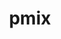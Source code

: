 ---
title: "pmix"
layout: cache
categories: [package, develop]
meta: {"compilers": ["gcc@11.1.0", "gcc@11.4.0", "gcc@12.3.0", "gcc@12.4.0", "gcc@13.2.0", "gcc@7.3.1", "intel-oneapi-compilers@2025.1.0"], "num_specs": 132, "num_specs_by_stack": {"aws-pcluster-neoverse_v1": 8, "aws-pcluster-x86_64_v4": 16, "data-vis-sdk": 6, "e4s": 6, "e4s-oneapi": 8, "ml-linux-aarch64-cpu": 6, "ml-linux-aarch64-cuda": 14, "ml-linux-x86_64-cpu": 6, "ml-linux-x86_64-cuda": 14, "radiuss-aws": 12, "radiuss-aws-aarch64": 30, "root": 132, "tutorial": 12}, "oss": ["amzn2", "ubuntu20.04", "ubuntu22.04", "ubuntu24.04"], "platforms": ["linux"], "stacks": ["aws-pcluster-neoverse_v1", "aws-pcluster-x86_64_v4", "data-vis-sdk", "e4s", "e4s-oneapi", "ml-linux-aarch64-cpu", "ml-linux-aarch64-cuda", "ml-linux-x86_64-cpu", "ml-linux-x86_64-cuda", "radiuss-aws", "radiuss-aws-aarch64", "root", "tutorial"], "targets": ["aarch64", "neoverse_v1", "x86_64_v3", "x86_64_v4"], "versions": ["5.0.5"]}
spec_details: [{"compiler": "gcc@13.2.0", "hash": "26md5cz3ej6vroju7efgsulgonwbej4u", "os": "ubuntu24.04", "platform": "linux", "size": "-", "stacks": ["ml-linux-x86_64-cuda", "root"], "target": "x86_64_v3", "variants": ["build_system=autotools", "~munge", "~python"], "versions": ["5.0.5"]}, {"compiler": "gcc@13.2.0", "hash": "2k3agchvrpvun7n7k6cmskylur7wpymi", "os": "ubuntu24.04", "platform": "linux", "size": "-", "stacks": ["ml-linux-x86_64-cpu", "root"], "target": "x86_64_v3", "variants": ["build_system=autotools", "~munge", "~python"], "versions": ["5.0.5"]}, {"compiler": "gcc@12.4.0", "hash": "2l3sxef32zvbf22camtybz5zik4pt2fr", "os": "amzn2", "platform": "linux", "size": "-", "stacks": ["aws-pcluster-x86_64_v4", "root"], "target": "x86_64_v3", "variants": ["build_system=autotools", "~munge", "~python"], "versions": ["5.0.5"]}, {"compiler": "gcc@12.4.0", "hash": "2lx4c2oraifv46drjjirzt4h7vnuc2dx", "os": "amzn2", "platform": "linux", "size": "-", "stacks": ["aws-pcluster-neoverse_v1", "root"], "target": "neoverse_v1", "variants": ["build_system=autotools", "~munge", "~python"], "versions": ["5.0.5"]}, {"compiler": "gcc@13.2.0", "hash": "2nw6tjkghpk5szyezkq4zwtpy3drwlqi", "os": "ubuntu24.04", "platform": "linux", "size": "-", "stacks": ["ml-linux-x86_64-cuda", "root"], "target": "x86_64_v3", "variants": ["build_system=autotools", "~munge", "~python"], "versions": ["5.0.5"]}, {"compiler": "gcc@7.3.1", "hash": "2vp4uvr3ohk4me7qzef6klwfgqbttuiz", "os": "amzn2", "platform": "linux", "size": "-", "stacks": ["radiuss-aws-aarch64", "root"], "target": "aarch64", "variants": ["build_system=autotools", "~munge", "~python"], "versions": ["5.0.5"]}, {"compiler": "gcc@12.4.0", "hash": "34nn6yq5yb44okf6w55szydyuret4hx5", "os": "amzn2", "platform": "linux", "size": "-", "stacks": ["aws-pcluster-x86_64_v4", "root"], "target": "x86_64_v4", "variants": ["build_system=autotools", "~munge", "~python"], "versions": ["5.0.5"]}, {"compiler": "gcc@13.2.0", "hash": "3r5ycyqeef6mgehv5unlokscts7drf2z", "os": "ubuntu24.04", "platform": "linux", "size": "-", "stacks": ["ml-linux-x86_64-cpu", "root"], "target": "x86_64_v3", "variants": ["build_system=autotools", "~munge", "~python"], "versions": ["5.0.5"]}, {"compiler": "gcc@7.3.1", "hash": "4cwghp23q57vfpg7whhhfditraamoltb", "os": "amzn2", "platform": "linux", "size": "-", "stacks": ["radiuss-aws", "root"], "target": "x86_64_v3", "variants": ["build_system=autotools", "~munge", "~python"], "versions": ["5.0.5"]}, {"compiler": "gcc@13.2.0", "hash": "4g7ah52ohux5emp3npylbvajoud7rhjy", "os": "ubuntu24.04", "platform": "linux", "size": "-", "stacks": ["ml-linux-x86_64-cuda", "root"], "target": "x86_64_v3", "variants": ["build_system=autotools", "~munge", "~python"], "versions": ["5.0.5"]}, {"compiler": "gcc@11.1.0", "hash": "4i77453mjeueqgbdefadiij4sthmuq4n", "os": "ubuntu20.04", "platform": "linux", "size": "-", "stacks": ["data-vis-sdk", "root"], "target": "x86_64_v3", "variants": ["build_system=autotools", "~munge", "~python"], "versions": ["5.0.5"]}, {"compiler": "gcc@7.3.1", "hash": "4rsaangj4ngeeglhgoeb3h23zvo27poc", "os": "amzn2", "platform": "linux", "size": "-", "stacks": ["radiuss-aws-aarch64", "root"], "target": "aarch64", "variants": ["build_system=autotools", "~munge", "~python"], "versions": ["5.0.5"]}, {"compiler": "intel-oneapi-compilers@2025.1.0", "hash": "57am2fxwwnyqaguiyk2i5c7p36q2ahvz", "os": "ubuntu22.04", "platform": "linux", "size": "-", "stacks": ["e4s-oneapi", "root"], "target": "x86_64_v3", "variants": ["build_system=autotools", "~munge", "~python"], "versions": ["5.0.5"]}, {"compiler": "gcc@7.3.1", "hash": "5vltaky7rp5v7lmkvpue4twk2lzt3tey", "os": "amzn2", "platform": "linux", "size": "-", "stacks": ["radiuss-aws-aarch64", "root"], "target": "aarch64", "variants": ["build_system=autotools", "~munge", "~python"], "versions": ["5.0.5"]}, {"compiler": "gcc@12.4.0", "hash": "6nj3qhapb6qnb4ieixodcajdxo43hnhs", "os": "amzn2", "platform": "linux", "size": "-", "stacks": ["aws-pcluster-x86_64_v4", "root"], "target": "x86_64_v4", "variants": ["build_system=autotools", "~munge", "~python"], "versions": ["5.0.5"]}, {"compiler": "gcc@12.4.0", "hash": "6saeygfcayzwvp72gohcrgtly54wd7qq", "os": "amzn2", "platform": "linux", "size": "-", "stacks": ["aws-pcluster-x86_64_v4", "root"], "target": "x86_64_v3", "variants": ["build_system=autotools", "~munge", "~python"], "versions": ["5.0.5"]}, {"compiler": "gcc@7.3.1", "hash": "7q64ihvxsvcqmbt2zv5as5iwx3eizupk", "os": "amzn2", "platform": "linux", "size": "-", "stacks": ["radiuss-aws", "root"], "target": "x86_64_v3", "variants": ["build_system=autotools", "~munge", "~python"], "versions": ["5.0.5"]}, {"compiler": "gcc@12.4.0", "hash": "7qvbrqu6awx2d57aseamxwsm6az5hm7u", "os": "amzn2", "platform": "linux", "size": "-", "stacks": ["aws-pcluster-x86_64_v4", "root"], "target": "x86_64_v3", "variants": ["build_system=autotools", "~munge", "~python"], "versions": ["5.0.5"]}, {"compiler": "gcc@13.2.0", "hash": "anzpj34lap7ozmczgungknml5je2en6y", "os": "ubuntu24.04", "platform": "linux", "size": "-", "stacks": ["ml-linux-x86_64-cuda", "root"], "target": "x86_64_v3", "variants": ["build_system=autotools", "~munge", "~python"], "versions": ["5.0.5"]}, {"compiler": "gcc@13.2.0", "hash": "ba6wyz6rb2husizxgv6jelgywdvocxqi", "os": "ubuntu24.04", "platform": "linux", "size": "-", "stacks": ["ml-linux-x86_64-cuda", "root"], "target": "x86_64_v3", "variants": ["build_system=autotools", "~munge", "~python"], "versions": ["5.0.5"]}, {"compiler": "gcc@13.2.0", "hash": "bgqyu2dieu7shgqpnvnvbznugb4buj7n", "os": "ubuntu24.04", "platform": "linux", "size": "-", "stacks": ["ml-linux-x86_64-cuda", "root"], "target": "x86_64_v3", "variants": ["build_system=autotools", "~munge", "~python"], "versions": ["5.0.5"]}, {"compiler": "gcc@13.2.0", "hash": "bh3bitzp4gl6of57llpxnrdzfljymzbe", "os": "ubuntu24.04", "platform": "linux", "size": "-", "stacks": ["ml-linux-aarch64-cpu", "root"], "target": "aarch64", "variants": ["build_system=autotools", "~munge", "~python"], "versions": ["5.0.5"]}, {"compiler": "gcc@7.3.1", "hash": "bhe7ib6ulj3m2v7aajodftexa7cd7dwr", "os": "amzn2", "platform": "linux", "size": "-", "stacks": ["radiuss-aws-aarch64", "root"], "target": "aarch64", "variants": ["build_system=autotools", "~munge", "~python"], "versions": ["5.0.5"]}, {"compiler": "gcc@13.2.0", "hash": "bkvefhxlyqyfruravbyei5rl7qfth2ye", "os": "ubuntu24.04", "platform": "linux", "size": "-", "stacks": ["ml-linux-aarch64-cpu", "root"], "target": "aarch64", "variants": ["build_system=autotools", "~munge", "~python"], "versions": ["5.0.5"]}, {"compiler": "gcc@7.3.1", "hash": "bsfxi7ubdlfnshvm4vabrcxqwp4gvnpm", "os": "amzn2", "platform": "linux", "size": "-", "stacks": ["radiuss-aws-aarch64", "root"], "target": "aarch64", "variants": ["build_system=autotools", "~munge", "~python"], "versions": ["5.0.5"]}, {"compiler": "gcc@13.2.0", "hash": "cbet73qp23u5rky2m5j7wxfkxpr3gg7j", "os": "ubuntu24.04", "platform": "linux", "size": "-", "stacks": ["ml-linux-aarch64-cuda", "root"], "target": "aarch64", "variants": ["build_system=autotools", "~munge", "~python"], "versions": ["5.0.5"]}, {"compiler": "gcc@13.2.0", "hash": "claimxzood2qhqi3katq2caodl5h7yhu", "os": "ubuntu24.04", "platform": "linux", "size": "-", "stacks": ["ml-linux-aarch64-cuda", "root"], "target": "aarch64", "variants": ["build_system=autotools", "~munge", "~python"], "versions": ["5.0.5"]}, {"compiler": "gcc@12.3.0", "hash": "clyagxyp3zse65udxe3midgxqigpz65a", "os": "ubuntu22.04", "platform": "linux", "size": "-", "stacks": ["root", "tutorial"], "target": "x86_64_v3", "variants": ["build_system=autotools", "~munge", "~python"], "versions": ["5.0.5"]}, {"compiler": "gcc@7.3.1", "hash": "cye5xxorynzram2qafca2hh2zxqy6l47", "os": "amzn2", "platform": "linux", "size": "-", "stacks": ["radiuss-aws", "root"], "target": "x86_64_v3", "variants": ["build_system=autotools", "~munge", "~python"], "versions": ["5.0.5"]}, {"compiler": "gcc@13.2.0", "hash": "d44ieuehmhngmtmho7mzuavu3tfhypae", "os": "ubuntu24.04", "platform": "linux", "size": "-", "stacks": ["ml-linux-x86_64-cpu", "root"], "target": "x86_64_v3", "variants": ["build_system=autotools", "~munge", "~python"], "versions": ["5.0.5"]}, {"compiler": "gcc@7.3.1", "hash": "dedkwl6im6tw43kpmqoqdc3p4icrirxk", "os": "amzn2", "platform": "linux", "size": "-", "stacks": ["radiuss-aws-aarch64", "root"], "target": "aarch64", "variants": ["build_system=autotools", "~munge", "~python"], "versions": ["5.0.5"]}, {"compiler": "gcc@11.4.0", "hash": "dnrezdzmjkyfx6rbymh4vsiyy4qeywcs", "os": "ubuntu22.04", "platform": "linux", "size": "-", "stacks": ["e4s", "root", "tutorial"], "target": "x86_64_v3", "variants": ["build_system=autotools", "~munge", "~python"], "versions": ["5.0.5"]}, {"compiler": "gcc@12.4.0", "hash": "dqkttiztogzw4ktk4ss3o5iirb5ptjkk", "os": "amzn2", "platform": "linux", "size": "-", "stacks": ["aws-pcluster-neoverse_v1", "root"], "target": "neoverse_v1", "variants": ["build_system=autotools", "~munge", "~python"], "versions": ["5.0.5"]}, {"compiler": "gcc@7.3.1", "hash": "ds4klcbews3fidgnptza56hnxbzrscz4", "os": "amzn2", "platform": "linux", "size": "-", "stacks": ["radiuss-aws", "root"], "target": "x86_64_v3", "variants": ["build_system=autotools", "~munge", "~python"], "versions": ["5.0.5"]}, {"compiler": "gcc@7.3.1", "hash": "dyelgete3e7r6d5viuqewfqiqn7ykc5m", "os": "amzn2", "platform": "linux", "size": "-", "stacks": ["radiuss-aws-aarch64", "root"], "target": "aarch64", "variants": ["build_system=autotools", "~munge", "~python"], "versions": ["5.0.5"]}, {"compiler": "gcc@13.2.0", "hash": "e7bbv3tku6bk7tz4h2mc3a4cxaoz5atn", "os": "ubuntu24.04", "platform": "linux", "size": "-", "stacks": ["ml-linux-x86_64-cuda", "root"], "target": "x86_64_v3", "variants": ["build_system=autotools", "~munge", "~python"], "versions": ["5.0.5"]}, {"compiler": "gcc@13.2.0", "hash": "eej7bppkau5exwmzpx4rzsbl7xvjljmb", "os": "ubuntu24.04", "platform": "linux", "size": "-", "stacks": ["ml-linux-aarch64-cuda", "root"], "target": "aarch64", "variants": ["build_system=autotools", "~munge", "~python"], "versions": ["5.0.5"]}, {"compiler": "gcc@7.3.1", "hash": "ef4uthdiiit6roybwxkzrghyrgr2iwcl", "os": "amzn2", "platform": "linux", "size": "-", "stacks": ["radiuss-aws", "root"], "target": "x86_64_v3", "variants": ["build_system=autotools", "~munge", "~python"], "versions": ["5.0.5"]}, {"compiler": "gcc@7.3.1", "hash": "ei3ibypdy6azdh3nbixmiyejdwzfql4t", "os": "amzn2", "platform": "linux", "size": "-", "stacks": ["radiuss-aws-aarch64", "root"], "target": "aarch64", "variants": ["build_system=autotools", "~munge", "~python"], "versions": ["5.0.5"]}, {"compiler": "gcc@7.3.1", "hash": "em4wx6epk6kmmalsa6otltwtgshyvc7u", "os": "amzn2", "platform": "linux", "size": "-", "stacks": ["radiuss-aws", "root"], "target": "x86_64_v3", "variants": ["build_system=autotools", "~munge", "~python"], "versions": ["5.0.5"]}, {"compiler": "gcc@11.1.0", "hash": "emscrup36ff7ltm4b2hcflwyee6tfdlk", "os": "ubuntu20.04", "platform": "linux", "size": "-", "stacks": ["data-vis-sdk", "root"], "target": "x86_64_v3", "variants": ["build_system=autotools", "~munge", "~python"], "versions": ["5.0.5"]}, {"compiler": "gcc@13.2.0", "hash": "eplr5a3hzcqdii2tabwwpt6xg3vpvmms", "os": "ubuntu24.04", "platform": "linux", "size": "-", "stacks": ["ml-linux-aarch64-cpu", "root"], "target": "aarch64", "variants": ["build_system=autotools", "~munge", "~python"], "versions": ["5.0.5"]}, {"compiler": "gcc@12.3.0", "hash": "ezw2y7rxidglta3rvxw6vlhf3hx4eq6u", "os": "ubuntu22.04", "platform": "linux", "size": "-", "stacks": ["root", "tutorial"], "target": "x86_64_v3", "variants": ["build_system=autotools", "~munge", "~python"], "versions": ["5.0.5"]}, {"compiler": "gcc@13.2.0", "hash": "fhybnl3je75qdkzza2fokggzz7cqvuhu", "os": "ubuntu24.04", "platform": "linux", "size": "-", "stacks": ["ml-linux-x86_64-cuda", "root"], "target": "x86_64_v3", "variants": ["build_system=autotools", "~munge", "~python"], "versions": ["5.0.5"]}, {"compiler": "intel-oneapi-compilers@2025.1.0", "hash": "fiidmchhyjiz2fzxfhjcsvulzbgcm444", "os": "ubuntu22.04", "platform": "linux", "size": "-", "stacks": ["e4s-oneapi", "root"], "target": "x86_64_v3", "variants": ["build_system=autotools", "~munge", "~python"], "versions": ["5.0.5"]}, {"compiler": "gcc@7.3.1", "hash": "ge2wz4yu5nrunz4d5vseo2l3zog5pbqt", "os": "amzn2", "platform": "linux", "size": "-", "stacks": ["radiuss-aws-aarch64", "root"], "target": "aarch64", "variants": ["build_system=autotools", "~munge", "~python"], "versions": ["5.0.5"]}, {"compiler": "gcc@7.3.1", "hash": "gfe3lfxatwj3p24belsw5czrrd43nf3a", "os": "amzn2", "platform": "linux", "size": "-", "stacks": ["radiuss-aws", "root"], "target": "x86_64_v3", "variants": ["build_system=autotools", "~munge", "~python"], "versions": ["5.0.5"]}, {"compiler": "gcc@13.2.0", "hash": "go7u7sd3tzlf7hvfslsqdbrdzx5jly6d", "os": "ubuntu24.04", "platform": "linux", "size": "-", "stacks": ["ml-linux-x86_64-cuda", "root"], "target": "x86_64_v3", "variants": ["build_system=autotools", "~munge", "~python"], "versions": ["5.0.5"]}, {"compiler": "gcc@12.4.0", "hash": "grvqzgvgx7uy5sp44tkqfen6konknty7", "os": "amzn2", "platform": "linux", "size": "-", "stacks": ["aws-pcluster-neoverse_v1", "root"], "target": "neoverse_v1", "variants": ["build_system=autotools", "~munge", "~python"], "versions": ["5.0.5"]}, {"compiler": "gcc@7.3.1", "hash": "gybiqr4fsp5twdpbeox7e6ohrrlp4xvf", "os": "amzn2", "platform": "linux", "size": "-", "stacks": ["radiuss-aws-aarch64", "root"], "target": "aarch64", "variants": ["build_system=autotools", "~munge", "~python"], "versions": ["5.0.5"]}, {"compiler": "gcc@12.3.0", "hash": "gzcutviibriw74yrzuf2vtrbz7xhbjku", "os": "ubuntu22.04", "platform": "linux", "size": "-", "stacks": ["root", "tutorial"], "target": "x86_64_v3", "variants": ["build_system=autotools", "~munge", "~python"], "versions": ["5.0.5"]}, {"compiler": "intel-oneapi-compilers@2025.1.0", "hash": "h6dpdduckc5hhmmmgweoqu4ycpkooww7", "os": "ubuntu22.04", "platform": "linux", "size": "-", "stacks": ["e4s-oneapi", "root"], "target": "x86_64_v3", "variants": ["build_system=autotools", "~munge", "~python"], "versions": ["5.0.5"]}, {"compiler": "gcc@13.2.0", "hash": "hpdcvrcriuh4v2lpslmn7xbl2mf3524a", "os": "ubuntu24.04", "platform": "linux", "size": "-", "stacks": ["ml-linux-x86_64-cpu", "root"], "target": "x86_64_v3", "variants": ["build_system=autotools", "~munge", "~python"], "versions": ["5.0.5"]}, {"compiler": "gcc@7.3.1", "hash": "igj3pbgtsyp7p7v3utu62k37yewbleqw", "os": "amzn2", "platform": "linux", "size": "-", "stacks": ["radiuss-aws", "root"], "target": "x86_64_v3", "variants": ["build_system=autotools", "~munge", "~python"], "versions": ["5.0.5"]}, {"compiler": "gcc@7.3.1", "hash": "ijn6i47hfwcrqdgiax6lrfhyz2dx3q7m", "os": "amzn2", "platform": "linux", "size": "-", "stacks": ["radiuss-aws-aarch64", "root"], "target": "aarch64", "variants": ["build_system=autotools", "~munge", "~python"], "versions": ["5.0.5"]}, {"compiler": "gcc@12.4.0", "hash": "ikbi3rq2l66huxihyzpbjoe55ey2rkaa", "os": "amzn2", "platform": "linux", "size": "-", "stacks": ["aws-pcluster-x86_64_v4", "root"], "target": "x86_64_v3", "variants": ["build_system=autotools", "~munge", "~python"], "versions": ["5.0.5"]}, {"compiler": "gcc@7.3.1", "hash": "ipstiymtdpyr5zgrdm57rmcwcka22c72", "os": "amzn2", "platform": "linux", "size": "-", "stacks": ["radiuss-aws-aarch64", "root"], "target": "aarch64", "variants": ["build_system=autotools", "~munge", "~python"], "versions": ["5.0.5"]}, {"compiler": "gcc@13.2.0", "hash": "iqsjitbdwnuvw6aumya63rx7pzj45gjd", "os": "ubuntu24.04", "platform": "linux", "size": "-", "stacks": ["ml-linux-x86_64-cuda", "root"], "target": "x86_64_v3", "variants": ["build_system=autotools", "~munge", "~python"], "versions": ["5.0.5"]}, {"compiler": "gcc@13.2.0", "hash": "jga3e536qne4u4ymwby7opzf77s7gmj4", "os": "ubuntu24.04", "platform": "linux", "size": "-", "stacks": ["ml-linux-aarch64-cuda", "root"], "target": "aarch64", "variants": ["build_system=autotools", "~munge", "~python"], "versions": ["5.0.5"]}, {"compiler": "gcc@12.4.0", "hash": "jwjvcaawjptz2albj5pbirtjsaz44zov", "os": "amzn2", "platform": "linux", "size": "-", "stacks": ["aws-pcluster-x86_64_v4", "root"], "target": "x86_64_v3", "variants": ["build_system=autotools", "~munge", "~python"], "versions": ["5.0.5"]}, {"compiler": "intel-oneapi-compilers@2025.1.0", "hash": "kkhiuchhv3upihqiseodhhwvvno3kiiv", "os": "ubuntu22.04", "platform": "linux", "size": "-", "stacks": ["e4s-oneapi", "root"], "target": "x86_64_v3", "variants": ["build_system=autotools", "~munge", "~python"], "versions": ["5.0.5"]}, {"compiler": "gcc@7.3.1", "hash": "km6qppfrmrmpl674gqohjsdb63azccen", "os": "amzn2", "platform": "linux", "size": "-", "stacks": ["radiuss-aws", "root"], "target": "x86_64_v3", "variants": ["build_system=autotools", "~munge", "~python"], "versions": ["5.0.5"]}, {"compiler": "gcc@12.4.0", "hash": "kn6gnoqeczoidmdyxukizqmfymnddhrj", "os": "amzn2", "platform": "linux", "size": "-", "stacks": ["aws-pcluster-x86_64_v4", "root"], "target": "x86_64_v3", "variants": ["build_system=autotools", "~munge", "~python"], "versions": ["5.0.5"]}, {"compiler": "gcc@7.3.1", "hash": "knwz7c6gp3v6w5pt5ox5lwgu72m2l3v4", "os": "amzn2", "platform": "linux", "size": "-", "stacks": ["radiuss-aws-aarch64", "root"], "target": "aarch64", "variants": ["build_system=autotools", "~munge", "~python"], "versions": ["5.0.5"]}, {"compiler": "gcc@12.3.0", "hash": "kpej7v34mkwjmhcldtghyu7esuoqr6ty", "os": "ubuntu22.04", "platform": "linux", "size": "-", "stacks": ["root", "tutorial"], "target": "x86_64_v3", "variants": ["build_system=autotools", "~munge", "~python"], "versions": ["5.0.5"]}, {"compiler": "gcc@13.2.0", "hash": "kqnl32ktov2ki2xzi2anezyls7xgdxtk", "os": "ubuntu24.04", "platform": "linux", "size": "-", "stacks": ["ml-linux-aarch64-cuda", "root"], "target": "aarch64", "variants": ["build_system=autotools", "~munge", "~python"], "versions": ["5.0.5"]}, {"compiler": "intel-oneapi-compilers@2025.1.0", "hash": "kttvf5yg2zhp36nl4gvvfyjvj4be56at", "os": "ubuntu22.04", "platform": "linux", "size": "-", "stacks": ["e4s-oneapi", "root"], "target": "x86_64_v3", "variants": ["build_system=autotools", "~munge", "~python"], "versions": ["5.0.5"]}, {"compiler": "gcc@12.4.0", "hash": "lji23cdmbf3am2cdtyk5k3vezeuha3sm", "os": "amzn2", "platform": "linux", "size": "-", "stacks": ["aws-pcluster-neoverse_v1", "root"], "target": "neoverse_v1", "variants": ["build_system=autotools", "~munge", "~python"], "versions": ["5.0.5"]}, {"compiler": "gcc@13.2.0", "hash": "ltddnfaqxukj4rs7loyr6dublxgte3qg", "os": "ubuntu24.04", "platform": "linux", "size": "-", "stacks": ["ml-linux-aarch64-cuda", "root"], "target": "aarch64", "variants": ["build_system=autotools", "~munge", "~python"], "versions": ["5.0.5"]}, {"compiler": "gcc@7.3.1", "hash": "mfsz6b7ohfc2cwubqgcjg2cngeuwwzoc", "os": "amzn2", "platform": "linux", "size": "-", "stacks": ["radiuss-aws-aarch64", "root"], "target": "aarch64", "variants": ["build_system=autotools", "~munge", "~python"], "versions": ["5.0.5"]}, {"compiler": "gcc@11.4.0", "hash": "mgc2peqdqvnwhsu5qstjkvfani3qoawx", "os": "ubuntu22.04", "platform": "linux", "size": "-", "stacks": ["e4s", "root", "tutorial"], "target": "x86_64_v3", "variants": ["build_system=autotools", "~munge", "~python"], "versions": ["5.0.5"]}, {"compiler": "gcc@7.3.1", "hash": "mkch2jl6vetrvntyk3vj7als5mgukkt7", "os": "amzn2", "platform": "linux", "size": "-", "stacks": ["radiuss-aws", "root"], "target": "x86_64_v3", "variants": ["build_system=autotools", "~munge", "~python"], "versions": ["5.0.5"]}, {"compiler": "gcc@7.3.1", "hash": "mzfbxjdwvg3cdpnpugoqzjfealbr5rnq", "os": "amzn2", "platform": "linux", "size": "-", "stacks": ["radiuss-aws-aarch64", "root"], "target": "aarch64", "variants": ["build_system=autotools", "~munge", "~python"], "versions": ["5.0.5"]}, {"compiler": "gcc@7.3.1", "hash": "n5c64lxprhefiksecg47bbezaasjyb7f", "os": "amzn2", "platform": "linux", "size": "-", "stacks": ["radiuss-aws-aarch64", "root"], "target": "aarch64", "variants": ["build_system=autotools", "~munge", "~python"], "versions": ["5.0.5"]}, {"compiler": "gcc@7.3.1", "hash": "nwgf52ztaxzqg3tt2gb7ktvuzv4fu3re", "os": "amzn2", "platform": "linux", "size": "-", "stacks": ["radiuss-aws-aarch64", "root"], "target": "aarch64", "variants": ["build_system=autotools", "~munge", "~python"], "versions": ["5.0.5"]}, {"compiler": "gcc@12.3.0", "hash": "nzxgfkxid222egoye2sgdirltnidprwv", "os": "ubuntu22.04", "platform": "linux", "size": "-", "stacks": ["root", "tutorial"], "target": "x86_64_v3", "variants": ["build_system=autotools", "~munge", "~python"], "versions": ["5.0.5"]}, {"compiler": "gcc@11.4.0", "hash": "o52mriitiwbaecan6riyxjl6pcaw7cj3", "os": "ubuntu22.04", "platform": "linux", "size": "-", "stacks": ["e4s", "root", "tutorial"], "target": "x86_64_v3", "variants": ["build_system=autotools", "~munge", "~python"], "versions": ["5.0.5"]}, {"compiler": "gcc@13.2.0", "hash": "o5kdqhuxgbn4utceb6smp6mi42gy4exw", "os": "ubuntu24.04", "platform": "linux", "size": "-", "stacks": ["ml-linux-x86_64-cuda", "root"], "target": "x86_64_v3", "variants": ["build_system=autotools", "~munge", "~python"], "versions": ["5.0.5"]}, {"compiler": "gcc@13.2.0", "hash": "oez64wrxu3nnlcxmgyhhn6nwmfkpw3ke", "os": "ubuntu24.04", "platform": "linux", "size": "-", "stacks": ["ml-linux-aarch64-cuda", "root"], "target": "aarch64", "variants": ["build_system=autotools", "~munge", "~python"], "versions": ["5.0.5"]}, {"compiler": "gcc@13.2.0", "hash": "okiiux3ujqrvyoo5cyaoypx4u53hcnsb", "os": "ubuntu24.04", "platform": "linux", "size": "-", "stacks": ["ml-linux-x86_64-cpu", "root"], "target": "x86_64_v3", "variants": ["build_system=autotools", "~munge", "~python"], "versions": ["5.0.5"]}, {"compiler": "gcc@11.4.0", "hash": "olbvhqwdrdzlckhcmgko573sk2kqr6kl", "os": "ubuntu22.04", "platform": "linux", "size": "-", "stacks": ["e4s", "root", "tutorial"], "target": "x86_64_v3", "variants": ["build_system=autotools", "~munge", "~python"], "versions": ["5.0.5"]}, {"compiler": "gcc@12.4.0", "hash": "oy4ue5ylgm2q5iuihbvyx37yp573aexc", "os": "amzn2", "platform": "linux", "size": "-", "stacks": ["aws-pcluster-x86_64_v4", "root"], "target": "x86_64_v4", "variants": ["build_system=autotools", "~munge", "~python"], "versions": ["5.0.5"]}, {"compiler": "gcc@7.3.1", "hash": "pa3lt7zeucmycrijlfdjawgsc5juehhm", "os": "amzn2", "platform": "linux", "size": "-", "stacks": ["radiuss-aws", "root"], "target": "x86_64_v3", "variants": ["build_system=autotools", "~munge", "~python"], "versions": ["5.0.5"]}, {"compiler": "gcc@7.3.1", "hash": "prtfya4n7fyoetz55arq4zhd7d4wpfp4", "os": "amzn2", "platform": "linux", "size": "-", "stacks": ["radiuss-aws-aarch64", "root"], "target": "aarch64", "variants": ["build_system=autotools", "~munge", "~python"], "versions": ["5.0.5"]}, {"compiler": "gcc@7.3.1", "hash": "pt47aklu5jkdb6suaokiqec5qipngk3a", "os": "amzn2", "platform": "linux", "size": "-", "stacks": ["radiuss-aws-aarch64", "root"], "target": "aarch64", "variants": ["build_system=autotools", "~munge", "~python"], "versions": ["5.0.5"]}, {"compiler": "gcc@12.4.0", "hash": "pz74dydb56wjn237yxqyw6twp45zkk4q", "os": "amzn2", "platform": "linux", "size": "-", "stacks": ["aws-pcluster-neoverse_v1", "root"], "target": "neoverse_v1", "variants": ["build_system=autotools", "~munge", "~python"], "versions": ["5.0.5"]}, {"compiler": "gcc@12.4.0", "hash": "qbk3h52jw3lritmwfd6cjpv65llqhonj", "os": "amzn2", "platform": "linux", "size": "-", "stacks": ["aws-pcluster-neoverse_v1", "root"], "target": "neoverse_v1", "variants": ["build_system=autotools", "~munge", "~python"], "versions": ["5.0.5"]}, {"compiler": "gcc@11.1.0", "hash": "qdh756dnfjgasckkfng4cjnvqlrttdjj", "os": "ubuntu20.04", "platform": "linux", "size": "-", "stacks": ["data-vis-sdk", "root"], "target": "x86_64_v3", "variants": ["build_system=autotools", "~munge", "~python"], "versions": ["5.0.5"]}, {"compiler": "gcc@7.3.1", "hash": "qrgumhcccrkftj2inwuw6yows3pas33z", "os": "amzn2", "platform": "linux", "size": "-", "stacks": ["radiuss-aws-aarch64", "root"], "target": "aarch64", "variants": ["build_system=autotools", "~munge", "~python"], "versions": ["5.0.5"]}, {"compiler": "gcc@12.4.0", "hash": "rcntni4u32fjszyqul7mamg64micrfxt", "os": "amzn2", "platform": "linux", "size": "-", "stacks": ["aws-pcluster-x86_64_v4", "root"], "target": "x86_64_v3", "variants": ["build_system=autotools", "~munge", "~python"], "versions": ["5.0.5"]}, {"compiler": "gcc@13.2.0", "hash": "reonrjwwymwx365w6szqipgfgo4lxie2", "os": "ubuntu24.04", "platform": "linux", "size": "-", "stacks": ["ml-linux-x86_64-cuda", "root"], "target": "x86_64_v3", "variants": ["build_system=autotools", "~munge", "~python"], "versions": ["5.0.5"]}, {"compiler": "gcc@7.3.1", "hash": "rujoj3a6lkul4olzzk47aocgrijw6pm7", "os": "amzn2", "platform": "linux", "size": "-", "stacks": ["radiuss-aws-aarch64", "root"], "target": "aarch64", "variants": ["build_system=autotools", "~munge", "~python"], "versions": ["5.0.5"]}, {"compiler": "gcc@13.2.0", "hash": "seodf33zyhwtuphqw5tsbgkoidluaqtv", "os": "ubuntu24.04", "platform": "linux", "size": "-", "stacks": ["ml-linux-aarch64-cpu", "root"], "target": "aarch64", "variants": ["build_system=autotools", "~munge", "~python"], "versions": ["5.0.5"]}, {"compiler": "gcc@7.3.1", "hash": "shqjctsrfvahik3ygpi7l2hykjbpw6aq", "os": "amzn2", "platform": "linux", "size": "-", "stacks": ["radiuss-aws-aarch64", "root"], "target": "aarch64", "variants": ["build_system=autotools", "~munge", "~python"], "versions": ["5.0.5"]}, {"compiler": "gcc@11.1.0", "hash": "sn5gndruwnfv2basncsci727yf6vbhvw", "os": "ubuntu20.04", "platform": "linux", "size": "-", "stacks": ["data-vis-sdk", "root"], "target": "x86_64_v3", "variants": ["build_system=autotools", "~munge", "~python"], "versions": ["5.0.5"]}, {"compiler": "gcc@12.4.0", "hash": "sqxa67xiufle625mpyraqjtuvfi4zrjv", "os": "amzn2", "platform": "linux", "size": "-", "stacks": ["aws-pcluster-x86_64_v4", "root"], "target": "x86_64_v4", "variants": ["build_system=autotools", "~munge", "~python"], "versions": ["5.0.5"]}, {"compiler": "gcc@7.3.1", "hash": "swn5jo62h3jln3wdzbiwmy5q4zwf6gny", "os": "amzn2", "platform": "linux", "size": "-", "stacks": ["radiuss-aws-aarch64", "root"], "target": "aarch64", "variants": ["build_system=autotools", "~munge", "~python"], "versions": ["5.0.5"]}, {"compiler": "gcc@13.2.0", "hash": "tdzeamdqtcoese2vczrs3kk7ifjusknh", "os": "ubuntu24.04", "platform": "linux", "size": "-", "stacks": ["ml-linux-aarch64-cuda", "root"], "target": "aarch64", "variants": ["build_system=autotools", "~munge", "~python"], "versions": ["5.0.5"]}, {"compiler": "gcc@12.3.0", "hash": "tg2sf5sscgek5e5cpkr44g72jq2ic7t7", "os": "ubuntu22.04", "platform": "linux", "size": "-", "stacks": ["root", "tutorial"], "target": "x86_64_v3", "variants": ["build_system=autotools", "~munge", "~python"], "versions": ["5.0.5"]}, {"compiler": "gcc@13.2.0", "hash": "tg33bnt2pverpdeukp6hkkmtpj3c7iff", "os": "ubuntu24.04", "platform": "linux", "size": "-", "stacks": ["ml-linux-aarch64-cuda", "root"], "target": "aarch64", "variants": ["build_system=autotools", "~munge", "~python"], "versions": ["5.0.5"]}, {"compiler": "gcc@7.3.1", "hash": "tgsb6wxjqinkcscxyoydzbbptzsggmjw", "os": "amzn2", "platform": "linux", "size": "-", "stacks": ["radiuss-aws-aarch64", "root"], "target": "aarch64", "variants": ["build_system=autotools", "~munge", "~python"], "versions": ["5.0.5"]}, {"compiler": "gcc@13.2.0", "hash": "u2kns5z54cxomymh4tbsnr2in6p2onit", "os": "ubuntu24.04", "platform": "linux", "size": "-", "stacks": ["ml-linux-x86_64-cuda", "root"], "target": "x86_64_v3", "variants": ["build_system=autotools", "~munge", "~python"], "versions": ["5.0.5"]}, {"compiler": "gcc@7.3.1", "hash": "u4jl6z5serkcd3nyqnqffeggccydtkpl", "os": "amzn2", "platform": "linux", "size": "-", "stacks": ["radiuss-aws-aarch64", "root"], "target": "aarch64", "variants": ["build_system=autotools", "~munge", "~python"], "versions": ["5.0.5"]}, {"compiler": "gcc@13.2.0", "hash": "ukzrhftc7devzbjiaxrurt3lsybnk46n", "os": "ubuntu24.04", "platform": "linux", "size": "-", "stacks": ["ml-linux-aarch64-cpu", "root"], "target": "aarch64", "variants": ["build_system=autotools", "~munge", "~python"], "versions": ["5.0.5"]}, {"compiler": "gcc@13.2.0", "hash": "uqzyxrayrboaz4csdofakf62kn7srkhh", "os": "ubuntu24.04", "platform": "linux", "size": "-", "stacks": ["ml-linux-aarch64-cuda", "root"], "target": "aarch64", "variants": ["build_system=autotools", "~munge", "~python"], "versions": ["5.0.5"]}, {"compiler": "gcc@12.4.0", "hash": "uuyrr3ayqclfeqgh5yqgil6aodfecvi6", "os": "amzn2", "platform": "linux", "size": "-", "stacks": ["aws-pcluster-neoverse_v1", "root"], "target": "neoverse_v1", "variants": ["build_system=autotools", "~munge", "~python"], "versions": ["5.0.5"]}, {"compiler": "gcc@13.2.0", "hash": "v2ltihtojlsr7femfndz4gpenwwyucnh", "os": "ubuntu24.04", "platform": "linux", "size": "-", "stacks": ["ml-linux-aarch64-cpu", "root"], "target": "aarch64", "variants": ["build_system=autotools", "~munge", "~python"], "versions": ["5.0.5"]}, {"compiler": "gcc@11.1.0", "hash": "v2nzav3yfuqtsnapjjrsf2ldrh3xuqxe", "os": "ubuntu20.04", "platform": "linux", "size": "-", "stacks": ["data-vis-sdk", "root"], "target": "x86_64_v3", "variants": ["build_system=autotools", "~munge", "~python"], "versions": ["5.0.5"]}, {"compiler": "gcc@12.4.0", "hash": "v2ufx2xyhiqjoqprstrhdfj264fxg4xy", "os": "amzn2", "platform": "linux", "size": "-", "stacks": ["aws-pcluster-x86_64_v4", "root"], "target": "x86_64_v3", "variants": ["build_system=autotools", "~munge", "~python"], "versions": ["5.0.5"]}, {"compiler": "gcc@13.2.0", "hash": "vuue4y3in5smdofrnjot3kirbjct74f7", "os": "ubuntu24.04", "platform": "linux", "size": "-", "stacks": ["ml-linux-aarch64-cuda", "root"], "target": "aarch64", "variants": ["build_system=autotools", "~munge", "~python"], "versions": ["5.0.5"]}, {"compiler": "gcc@7.3.1", "hash": "vvub6rudb7rnbjtpy35yrxkago5rlo7u", "os": "amzn2", "platform": "linux", "size": "-", "stacks": ["radiuss-aws-aarch64", "root"], "target": "aarch64", "variants": ["build_system=autotools", "~munge", "~python"], "versions": ["5.0.5"]}, {"compiler": "gcc@13.2.0", "hash": "w2e45s7uq33fk6nrjaf4xqk2joehir7e", "os": "ubuntu24.04", "platform": "linux", "size": "-", "stacks": ["ml-linux-x86_64-cuda", "root"], "target": "x86_64_v3", "variants": ["build_system=autotools", "~munge", "~python"], "versions": ["5.0.5"]}, {"compiler": "gcc@7.3.1", "hash": "weltoza3gb5zp4a76h2wlwbljfnno2bb", "os": "amzn2", "platform": "linux", "size": "-", "stacks": ["radiuss-aws-aarch64", "root"], "target": "aarch64", "variants": ["build_system=autotools", "~munge", "~python"], "versions": ["5.0.5"]}, {"compiler": "gcc@12.4.0", "hash": "wfsoaaipiq465quvblanihyfa6v5x4l2", "os": "amzn2", "platform": "linux", "size": "-", "stacks": ["aws-pcluster-neoverse_v1", "root"], "target": "neoverse_v1", "variants": ["build_system=autotools", "~munge", "~python"], "versions": ["5.0.5"]}, {"compiler": "intel-oneapi-compilers@2025.1.0", "hash": "wg3txpvekaun2y5hh4w7ng24tsbsiuta", "os": "ubuntu22.04", "platform": "linux", "size": "-", "stacks": ["e4s-oneapi", "root"], "target": "x86_64_v3", "variants": ["build_system=autotools", "~munge", "~python"], "versions": ["5.0.5"]}, {"compiler": "gcc@7.3.1", "hash": "wl2x6zvjxnliperupeycwgbzpq4bgs2m", "os": "amzn2", "platform": "linux", "size": "-", "stacks": ["radiuss-aws-aarch64", "root"], "target": "aarch64", "variants": ["build_system=autotools", "~munge", "~python"], "versions": ["5.0.5"]}, {"compiler": "gcc@13.2.0", "hash": "wvso3rxdosx75gwbrmraigxvtrb6owst", "os": "ubuntu24.04", "platform": "linux", "size": "-", "stacks": ["ml-linux-aarch64-cuda", "root"], "target": "aarch64", "variants": ["build_system=autotools", "~munge", "~python"], "versions": ["5.0.5"]}, {"compiler": "gcc@11.1.0", "hash": "x3gmsvlvsx2gnn6yd77fnyzfm25cghli", "os": "ubuntu20.04", "platform": "linux", "size": "-", "stacks": ["data-vis-sdk", "root"], "target": "x86_64_v3", "variants": ["build_system=autotools", "~munge", "~python"], "versions": ["5.0.5"]}, {"compiler": "gcc@7.3.1", "hash": "xmarzds6nxtbbm5wmo2tmzwldvvsrsay", "os": "amzn2", "platform": "linux", "size": "-", "stacks": ["radiuss-aws-aarch64", "root"], "target": "aarch64", "variants": ["build_system=autotools", "~munge", "~python"], "versions": ["5.0.5"]}, {"compiler": "gcc@13.2.0", "hash": "xrs5updisb3yrrx6nc3d664n5mbgbfbb", "os": "ubuntu24.04", "platform": "linux", "size": "-", "stacks": ["ml-linux-x86_64-cpu", "root"], "target": "x86_64_v3", "variants": ["build_system=autotools", "~munge", "~python"], "versions": ["5.0.5"]}, {"compiler": "gcc@12.4.0", "hash": "xt6yhathbijvwaglv5jiv2oc4kcxvizj", "os": "amzn2", "platform": "linux", "size": "-", "stacks": ["aws-pcluster-x86_64_v4", "root"], "target": "x86_64_v4", "variants": ["build_system=autotools", "~munge", "~python"], "versions": ["5.0.5"]}, {"compiler": "gcc@12.4.0", "hash": "xv3ie2rbpvzhkjwxgls6xw6tzeghufd5", "os": "amzn2", "platform": "linux", "size": "-", "stacks": ["aws-pcluster-x86_64_v4", "root"], "target": "x86_64_v4", "variants": ["build_system=autotools", "~munge", "~python"], "versions": ["5.0.5"]}, {"compiler": "gcc@12.4.0", "hash": "xwzguebohho4hrdpqi3knh3fdisb7gtb", "os": "amzn2", "platform": "linux", "size": "-", "stacks": ["aws-pcluster-x86_64_v4", "root"], "target": "x86_64_v4", "variants": ["build_system=autotools", "~munge", "~python"], "versions": ["5.0.5"]}, {"compiler": "gcc@12.4.0", "hash": "ymvcccjooyigvtgzizxriv5ktq7fwfpq", "os": "amzn2", "platform": "linux", "size": "-", "stacks": ["aws-pcluster-x86_64_v4", "root"], "target": "x86_64_v4", "variants": ["build_system=autotools", "~munge", "~python"], "versions": ["5.0.5"]}, {"compiler": "gcc@11.4.0", "hash": "ypsu6tyceryx25rep7dbxwtdwxl2eodl", "os": "ubuntu22.04", "platform": "linux", "size": "-", "stacks": ["e4s", "root", "tutorial"], "target": "x86_64_v3", "variants": ["build_system=autotools", "~munge", "~python"], "versions": ["5.0.5"]}, {"compiler": "gcc@7.3.1", "hash": "yqlo3cqqeki3tbssvgmjv54yzvfqrtew", "os": "amzn2", "platform": "linux", "size": "-", "stacks": ["radiuss-aws", "root"], "target": "x86_64_v3", "variants": ["build_system=autotools", "~munge", "~python"], "versions": ["5.0.5"]}, {"compiler": "intel-oneapi-compilers@2025.1.0", "hash": "ytekzt26gnmeddqwbyumncfpmhci5ipk", "os": "ubuntu22.04", "platform": "linux", "size": "-", "stacks": ["e4s-oneapi", "root"], "target": "x86_64_v3", "variants": ["build_system=autotools", "~munge", "~python"], "versions": ["5.0.5"]}, {"compiler": "gcc@11.4.0", "hash": "yymczaxxoiazif6zxnjmxtmjvegpknjw", "os": "ubuntu22.04", "platform": "linux", "size": "-", "stacks": ["e4s", "root", "tutorial"], "target": "x86_64_v3", "variants": ["build_system=autotools", "~munge", "~python"], "versions": ["5.0.5"]}, {"compiler": "gcc@13.2.0", "hash": "zjhpy2vicz2csw3cd7eqfnp4ilrijzu5", "os": "ubuntu24.04", "platform": "linux", "size": "-", "stacks": ["ml-linux-aarch64-cuda", "root"], "target": "aarch64", "variants": ["build_system=autotools", "~munge", "~python"], "versions": ["5.0.5"]}, {"compiler": "gcc@7.3.1", "hash": "znm223gnmp3ww5myrkkpqgdcas6g3m4c", "os": "amzn2", "platform": "linux", "size": "-", "stacks": ["radiuss-aws-aarch64", "root"], "target": "aarch64", "variants": ["build_system=autotools", "~munge", "~python"], "versions": ["5.0.5"]}, {"compiler": "gcc@13.2.0", "hash": "znpq4orzydtf35fiymm35pftbcenqoxv", "os": "ubuntu24.04", "platform": "linux", "size": "-", "stacks": ["ml-linux-aarch64-cuda", "root"], "target": "aarch64", "variants": ["build_system=autotools", "~munge", "~python"], "versions": ["5.0.5"]}, {"compiler": "intel-oneapi-compilers@2025.1.0", "hash": "zvldfyd4umlocnpsehijpmbdvpx5zup7", "os": "ubuntu22.04", "platform": "linux", "size": "-", "stacks": ["e4s-oneapi", "root"], "target": "x86_64_v3", "variants": ["build_system=autotools", "~munge", "~python"], "versions": ["5.0.5"]}]
---